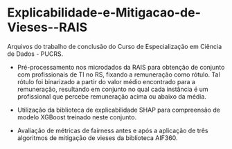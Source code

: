 # Explicabilidade-e-Mitigacao-de-Vieses--RAIS

Arquivos do trabalho de conclusão do Curso de Especialização em Ciência de Dados - PUCRS.

- Pré-processamento nos microdados da RAIS para obtenção de conjunto com profissionais de TI no RS, fixando a remuneração como rótulo. Tal rótulo foi binarizado a partir do valor médio encontrado para a remuneração, resultando em conjunto no qual cada instância é um profissional que percebe remuneração acima ou abaixo da média.

- Utilização da biblioteca de explicabilidade SHAP para compreensão de modelo XGBoost treinado neste conjunto.

- Avaliação de métricas de fairness antes e após a aplicação de três algoritmos de mitigação de vieses da biblioteca AIF360.
